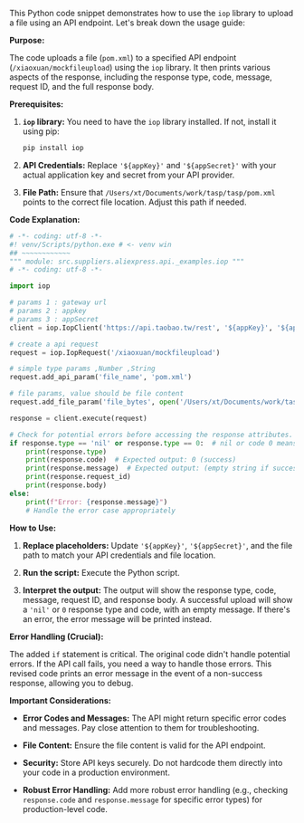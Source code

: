 This Python code snippet demonstrates how to use the `iop` library to upload a file using an API endpoint.  Let's break down the usage guide:

**Purpose:**

The code uploads a file (`pom.xml`) to a specified API endpoint (`/xiaoxuan/mockfileupload`) using the `iop` library. It then prints various aspects of the response, including the response type, code, message, request ID, and the full response body.

**Prerequisites:**

1. **`iop` library:**  You need to have the `iop` library installed.  If not, install it using pip:
   ```bash
   pip install iop
   ```

2. **API Credentials:**  Replace `'${appKey}'` and `'${appSecret}'` with your actual application key and secret from your API provider.

3. **File Path:** Ensure that `/Users/xt/Documents/work/tasp/tasp/pom.xml` points to the correct file location. Adjust this path if needed.


**Code Explanation:**

```python
# -*- coding: utf-8 -*-
#! venv/Scripts/python.exe # <- venv win
## ~~~~~~~~~~~~
""" module: src.suppliers.aliexpress.api._examples.iop """
# -*- coding: utf-8 -*-

import iop

# params 1 : gateway url
# params 2 : appkey
# params 3 : appSecret
client = iop.IopClient('https://api.taobao.tw/rest', '${appKey}', '${appSecret}')

# create a api request
request = iop.IopRequest('/xiaoxuan/mockfileupload')

# simple type params ,Number ,String
request.add_api_param('file_name', 'pom.xml')

# file params, value should be file content
request.add_file_param('file_bytes', open('/Users/xt/Documents/work/tasp/tasp/pom.xml').read())

response = client.execute(request)

# Check for potential errors before accessing the response attributes.
if response.type == 'nil' or response.type == 0:  # nil or code 0 means success
    print(response.type)
    print(response.code)  # Expected output: 0 (success)
    print(response.message)  # Expected output: (empty string if successful)
    print(response.request_id)
    print(response.body)
else:
    print(f"Error: {response.message}")
    # Handle the error case appropriately
```

**How to Use:**

1. **Replace placeholders:** Update `'${appKey}'`, `'${appSecret}'`, and the file path to match your API credentials and file location.

2. **Run the script:** Execute the Python script.

3. **Interpret the output:** The output will show the response type, code, message, request ID, and response body. A successful upload will show a `'nil'` or `0` response type and code, with an empty message.  If there's an error, the error message will be printed instead.


**Error Handling (Crucial):**

The added `if` statement is critical.  The original code didn't handle potential errors.  If the API call fails, you need a way to handle those errors. This revised code prints an error message in the event of a non-success response, allowing you to debug.

**Important Considerations:**

* **Error Codes and Messages:** The API might return specific error codes and messages. Pay close attention to them for troubleshooting.

* **File Content:**  Ensure the file content is valid for the API endpoint.

* **Security:**  Store API keys securely. Do not hardcode them directly into your code in a production environment.

* **Robust Error Handling:** Add more robust error handling (e.g., checking `response.code` and `response.message` for specific error types) for production-level code.
